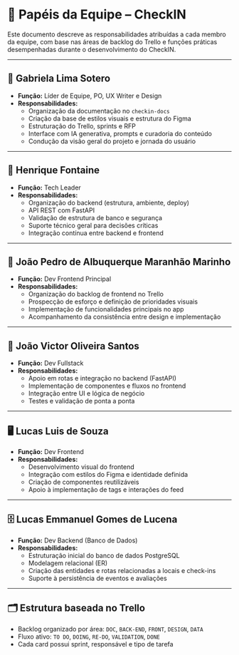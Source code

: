# 👥 Papéis da Equipe – CheckIN

Este documento descreve as responsabilidades atribuídas a cada membro da equipe, com base nas áreas de backlog do Trello e funções práticas desempenhadas durante o desenvolvimento do CheckIN.

---

## 👑 Gabriela Lima Sotero
- **Função:** Líder de Equipe, PO, UX Writer e Design
- **Responsabilidades:**
  - Organização da documentação no `checkin-docs`
  - Criação da base de estilos visuais e estrutura do Figma
  - Estruturação do Trello, sprints e RFP
  - Interface com IA generativa, prompts e curadoria do conteúdo
  - Condução da visão geral do projeto e jornada do usuário

---

## 🧠 Henrique Fontaine
- **Função:** Tech Leader
- **Responsabilidades:**
  - Organização do backend (estrutura, ambiente, deploy)
  - API REST com FastAPI
  - Validação de estrutura de banco e segurança
  - Suporte técnico geral para decisões críticas
  - Integração contínua entre backend e frontend

---

## 📱 João Pedro de Albuquerque Maranhão Marinho
- **Função:** Dev Frontend Principal
- **Responsabilidades:**
  - Organização do backlog de frontend no Trello
  - Prospecção de esforço e definição de prioridades visuais
  - Implementação de funcionalidades principais no app
  - Acompanhamento da consistência entre design e implementação

---

## 🧱 João Victor Oliveira Santos
- **Função:** Dev Fullstack
- **Responsabilidades:**
  - Apoio em rotas e integração no backend (FastAPI)
  - Implementação de componentes e fluxos no frontend
  - Integração entre UI e lógica de negócio
  - Testes e validação de ponta a ponta

---

## 🖥️ Lucas Luis de Souza
- **Função:** Dev Frontend
- **Responsabilidades:**
  - Desenvolvimento visual do frontend
  - Integração com estilos do Figma e identidade definida
  - Criação de componentes reutilizáveis
  - Apoio à implementação de tags e interações do feed

---

## 🗄️ Lucas Emmanuel Gomes de Lucena
- **Função:** Dev Backend (Banco de Dados)
- **Responsabilidades:**
  - Estruturação inicial do banco de dados PostgreSQL
  - Modelagem relacional (ER)
  - Criação das entidades e rotas relacionadas a locais e check-ins
  - Suporte à persistência de eventos e avaliações

---

## 🗂️ Estrutura baseada no Trello

- Backlog organizado por área: `DOC`, `BACK-END`, `FRONT`, `DESIGN`, `DATA`
- Fluxo ativo: `TO DO`, `DOING`, `RE-DO`, `VALIDATION`, `DONE`
- Cada card possui sprint, responsável e tipo de tarefa
